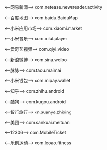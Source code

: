 <--网易新闻-->
com.netease.newsreader.activity

<--百度地图-->
com.baidu.BaiduMap

<--小米应用市场-->
com.xiaomi.market

<--小米音乐-->
com.miui.player

<--爱奇艺视频-->
com.qiyi.video

<--新浪微博-->
com.sina.weibo

<--脉脉-->
com.taou.maimai

<--小米钱包-->
com.mipay.wallet

<--知乎-->
com.zhihu.android

<--酷狗-->
com.kugou.android

<--智行旅行-->
cn.suanya.zhixing

<--美团-->
com.sankuai.meituan

<--12306-->
com.MobileTicket

<--乐刻运动-->
com.leoao.fitness